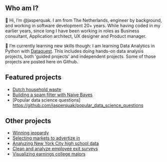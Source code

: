 ## Who am I?

👋 Hi, I’m @jasperquak. I am from The Netherlands, engineer by background, and working in software development 20+ years. While having coded in my earlier years, since long I have been working in roles as Business consultant, Application architect, UX designer and Product manager.

🌱 I’m currently learning new skills though: I am learning Data Analytics in Python with [Dataquest](https://www.dataquest.io/). This includes doing hands-on data analysis projects, both 'guided projects' and independent projects. Some of those projects are posted here on Github.


## Featured projects

* [Dutch household waste](https://github.com/jasperquak/dutch_household_waste)
* [Building a spam filter with Naive Bayes](https://github.com/jasperquak/building_spam_filter_naive_bayes)
* [Popular data science questions] https://github.com/jasperquak/popular_data_science_questions
 

## Other projects

* [Winning jeopardy](https://github.com/jasperquak/winning_jeopardy)
* [Selecting markets to advertize in](https://github.com/jasperquak/selecting_markets_to_advertize_in)
* [Analyzing New York City high school data](https://github.com/jasperquak/analyzing_nyc_highschool_data)
* [Clean and analyze employee exit surveys](https://github.com/jasperquak/clean_analyze_employee_exit_surveys)
* [Visualizing earnings college majors](https://github.com/jasperquak/visualizing_earnings_college_majors)

<!---
- 👀 I’m interested in ... 
- 💞️ I’m looking to collaborate on ... 
- 📫 How to reach me ... 
--->



<!---
jasperquak/jasperquak is a ✨ special ✨ repository because its `README.md` (this file) appears on your GitHub profile.
You can click the Preview link to take a look at your changes.
--->
